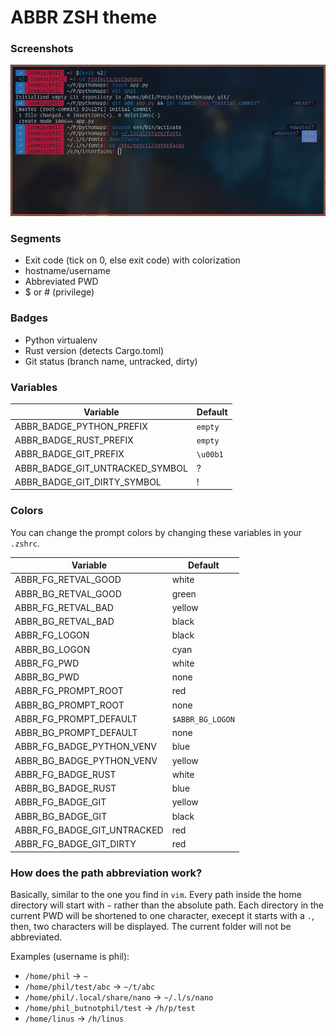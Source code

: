 # ABBR ZSH theme

### Screenshots
![Screenshot](./screenshots/01.jpg)


### Segments
* Exit code (tick on 0, else exit code) with colorization
* hostname/username
* Abbreviated PWD
* $ or # (privilege)


### Badges
* Python virtualenv
* Rust version (detects Cargo.toml)
* Git status (branch name, untracked, dirty)


### Variables
|Variable                        |Default  |
|--------------------------------|---------|
|ABBR_BADGE_PYTHON_PREFIX        |`empty`  |
|ABBR_BADGE_RUST_PREFIX          |`empty`  |
|ABBR_BADGE_GIT_PREFIX           |`\u00b1` |
|ABBR_BADGE_GIT_UNTRACKED_SYMBOL |?        |
|ABBR_BADGE_GIT_DIRTY_SYMBOL     |!        |


### Colors
You can change the prompt colors by changing these variables in your `.zshrc`.

|Variable                    |Default          |
|----------------------------|-----------------|
|ABBR_FG_RETVAL_GOOD         |white            |
|ABBR_BG_RETVAL_GOOD         |green            |
|ABBR_FG_RETVAL_BAD          |yellow           |
|ABBR_BG_RETVAL_BAD          |black            |
|ABBR_FG_LOGON               |black            |
|ABBR_BG_LOGON               |cyan             |
|ABBR_FG_PWD                 |white            |
|ABBR_BG_PWD                 |none             |
|ABBR_FG_PROMPT_ROOT         |red              |
|ABBR_BG_PROMPT_ROOT         |none             |
|ABBR_FG_PROMPT_DEFAULT      |`$ABBR_BG_LOGON` |
|ABBR_BG_PROMPT_DEFAULT      |none             |
|ABBR_FG_BADGE_PYTHON_VENV   |blue             |
|ABBR_BG_BADGE_PYTHON_VENV   |yellow           |
|ABBR_FG_BADGE_RUST          |white            |
|ABBR_BG_BADGE_RUST          |blue             |
|ABBR_FG_BADGE_GIT           |yellow           |
|ABBR_BG_BADGE_GIT           |black            |
|ABBR_FG_BADGE_GIT_UNTRACKED |red              |
|ABBR_FG_BADGE_GIT_DIRTY     |red              |



### How does the path abbreviation work?
Basically, similar to the one you find in `vim`.
Every path inside the home directory will start with `~` rather than the absolute path.
Each directory in the current PWD will be shortened to one character,
execept it starts with a `.`, then, two characters will be displayed.
The current folder will not be abbreviated.

Examples (username is phil):
* `/home/phil` -> `~`
* `/home/phil/test/abc` -> `~/t/abc`
* `/home/phil/.local/share/nano` -> `~/.l/s/nano`
* `/home/phil_butnotphil/test` -> `/h/p/test`
* `/home/linus` -> `/h/linus`

